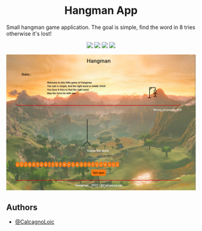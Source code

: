 <h1 align="center">Hangman App </h1>

Small hangman game application. The goal is simple, find the word in 8 tries otherwise it's lost!

<p align="center">
    <img src="https://img.shields.io/badge/Visual%20Studio%20Code-CC342D?style=for-the-badge&logo=visual-studio-code&logoColor=white">
    <img src="https://img.shields.io/badge/HTML5-E34F26?style=for-the-badge&logo=html5&logoColor=white">
    <img src="https://img.shields.io/badge/Sass-CC6699?style=for-the-badge&logo=sass&logoColor=white">
    <img src="https://img.shields.io/badge/JavaScript-38B2AC?style=for-the-badge&logo=javascript&logoColor=white">
</p>

![game](assets/img/game.png)

## Authors

- [@CalcagnoLoic](https://github.com/CalcagnoLoic)